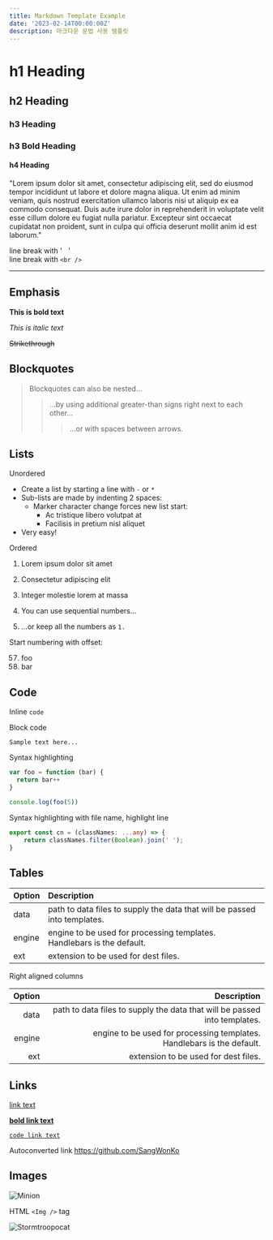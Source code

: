 ```yaml
---
title: Markdown Template Example
date: '2023-02-14T00:00:00Z'
description: 마크다운 문법 사용 템플릿
---
```


# h1 Heading

## h2 Heading

### h3 Heading

### **h3 Bold Heading**

#### h4 Heading

"Lorem ipsum dolor sit amet, consectetur adipiscing elit, sed do eiusmod tempor incididunt ut labore et dolore magna aliqua. Ut enim ad minim veniam, quis nostrud exercitation ullamco laboris nisi ut aliquip ex ea commodo consequat. Duis aute irure dolor in reprehenderit in voluptate velit esse cillum dolore eu fugiat nulla pariatur. Excepteur sint occaecat cupidatat non proident, sunt in culpa qui officia deserunt mollit anim id est laborum."

line break with '&nbsp;&nbsp;&nbsp;'  
line break with `<br />` <br />

---

## Emphasis

**This is bold text**

_This is italic text_

~~Strikethrough~~

## Blockquotes

> Blockquotes can also be nested...
>
> > ...by using additional greater-than signs right next to each other...
> >
> > > ...or with spaces between arrows.

## Lists

Unordered

- Create a list by starting a line with `-` or `*`
- Sub-lists are made by indenting 2 spaces:
  - Marker character change forces new list start:
    - Ac tristique libero volutpat at
    * Facilisis in pretium nisl aliquet
- Very easy!

Ordered

1. Lorem ipsum dolor sit amet
2. Consectetur adipiscing elit
3. Integer molestie lorem at massa

4. You can use sequential numbers...
5. ...or keep all the numbers as `1.`

Start numbering with offset:

57. foo
1. bar

## Code

Inline `code`

Block code

```
Sample text here...
```

Syntax highlighting

```js
var foo = function (bar) {
  return bar++
}

console.log(foo(5))
```

Syntax highlighting with file name, highlight line

```ts:cores.ts {2}
export const cn = (classNames: ...any) => {
    return classNames.filter(Boolean).join(' ');
}
```

## Tables

| Option | Description                                                               |
| ------ | :------------------------------------------------------------------------ |
| data   | path to data files to supply the data that will be passed into templates. |
| engine | engine to be used for processing templates. Handlebars is the default.    |
| ext    | extension to be used for dest files.                                      |

Right aligned columns

| Option |                                                               Description |
| -----: | ------------------------------------------------------------------------: |
|   data | path to data files to supply the data that will be passed into templates. |
| engine |    engine to be used for processing templates. Handlebars is the default. |
|    ext |                                      extension to be used for dest files. |

## Links

[link text](https://github.com/SangWonKo)

[**bold link text**](https://github.com/SangWonKo)

[`code link text`](https://github.com/SangWonKo)

Autoconverted link https://github.com/SangWonKo

## Images

![Minion](https://octodex.github.com/images/minion.png)

HTML `<Img />` tag

<img src="https://octodex.github.com/images/stormtroopocat.jpg" alt="Stormtroopocat" width={300} />
